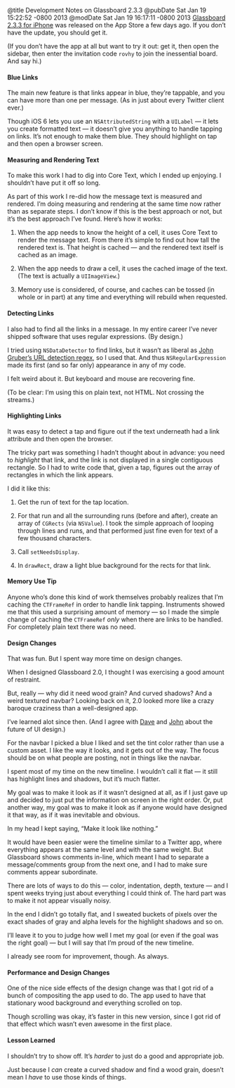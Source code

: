 @title Development Notes on Glassboard 2.3.3
@pubDate Sat Jan 19 15:22:52 -0800 2013
@modDate Sat Jan 19 16:17:11 -0800 2013
<a href="https://itunes.apple.com/us/app/glassboard/id453661198?mt=8">Glassboard 2.3.3 for iPhone</a> was released on the App Store a few days ago. If you don’t have the update, you should get it.

(If you don’t have the app at all but want to try it out: get it, then open the sidebar, then enter the invitation code <code>rovhy</code> to join the inessential board. And say hi.)

#### Blue Links

The main new feature is that links appear in blue, they’re tappable, and you can have more than one per message. (As in just about every Twitter client ever.)

Though iOS 6 lets you use an <code>NSAttributedString</code> with a <code>UILabel</code> — it lets you create formatted text — it doesn’t give you anything to handle tapping on links. It’s not enough to make them blue. They should highlight on tap and then open a browser screen.

#### Measuring and Rendering Text

To make this work I had to dig into Core Text, which I ended up enjoying. I shouldn’t have put it off so long.

As part of this work I re-did how the message text is measured and rendered. I’m doing measuring and rendering at the same time now rather than as separate steps. I don’t know if this is the best approach or not, but it’s the best approach I’ve found. Here’s how it works:

1. When the app needs to know the height of a cell, it uses Core Text to render the message text. From there it’s simple to find out how tall the rendered text is. That height is cached — and the rendered text itself is cached as an image.

2. When the app needs to draw a cell, it uses the cached image of the text. (The text is actually a <code>UIImageView</code>.)

3. Memory use is considered, of course, and caches can be tossed (in whole or in part) at any time and everything will rebuild when requested.

#### Detecting Links

I also had to find all the links in a message. In my entire career I’ve never shipped software that uses regular expressions. (By design.)

I tried using <code>NSDataDetector</code> to find links, but it wasn’t as liberal as <a href="http://daringfireball.net/2010/07/improved_regex_for_matching_urls">John Gruber’s URL detection regex</a>, so I used that. And thus <code>NSRegularExpression</code> made its first (and so far only) appearance in any of my code.

I felt weird about it. But keyboard and mouse are recovering fine.

(To be clear: I’m using this on plain text, not HTML. Not crossing the streams.)

#### Highlighting Links

It was easy to detect a tap and figure out if the text underneath had a link attribute and then open the browser.

The tricky part was something I hadn’t thought about in advance: you need to *highlight* that link, and the link is not displayed in a single contiguous rectangle. So I had to write code that, given a tap, figures out the array of rectangles in which the link appears.

I did it like this:

1. Get the run of text for the tap location.

2. For that run and all the surrounding runs (before and after), create an array of <code>CGRects</code> (via <code>NSValue</code>). I took the simple approach of looping through lines and runs, and that performed just fine even for text of a few thousand characters.

3. Call <code>setNeedsDisplay</code>.

4. In <code>drawRect</code>, draw a light blue background for the rects for that link.

#### Memory Use Tip

Anyone who’s done this kind of work themselves probably realizes that I’m caching the <code>CTFrameRef</code> in order to handle link tapping. Instruments showed me that this used a surprising amount of memory — so I made the simple change of caching the <code>CTFrameRef</code> *only* when there are links to be handled. For completely plain text there was no need.

#### Design Changes

That was fun. But I spent way more time on design changes.

When I designed Glassboard 2.0, I thought I was exercising a good amount of restraint.

But, really — why did it need wood grain? And curved shadows? And a weird textured navbar? Looking back on it, 2.0 looked more like a crazy baroque craziness than a well-designed app.

I’ve learned alot since then. (And I agree with <a href="http://www.macworld.com/article/2023604/apple-and-the-future-of-design.html">Dave</a> and <a href="http://daringfireball.net/2013/01/the_trend_against_skeuomorphism">John</a> about the future of UI design.)

For the navbar I picked a blue I liked and set the tint color rather than use a custom asset. I like the way it looks, and it gets out of the way. The focus should be on what people are posting, not in things like the navbar.

I spent most of my time on the new timeline. I wouldn’t call it flat — it still has highlight lines and shadows, but it’s much flatter.

My goal was to make it look as if it wasn’t designed at all, as if I just gave up and decided to just put the information on screen in the right order. Or, put another way, my goal was to make it look as if anyone would have designed it that way, as if it was inevitable and obvious.

In my head I kept saying, “Make it look like nothing.”

It would have been easier were the timeline similar to a Twitter app, where everything appears at the same level and with the same weight. But Glassboard shows comments in-line, which meant I had to separate a message/comments group from the next one, and I had to make sure comments appear subordinate.

There are lots of ways to do this — color, indentation, depth, texture — and I spent weeks trying just about everything I could think of. The hard part was to make it not appear visually noisy.

In the end I didn’t go totally flat, and I sweated buckets of pixels over the exact shades of gray and alpha levels for the highlight shadows and so on.

I’ll leave it to you to judge how well I met my goal (or even if the goal was the right goal) — but I will say that I’m proud of the new timeline.

I already see room for improvement, though. As always.

#### Performance and Design Changes

One of the nice side effects of the design change was that I got rid of a bunch of compositing the app used to do. The app used to have that stationary wood background and everything scrolled on top.

Though scrolling was okay, it’s faster in this new version, since I got rid of that effect which wasn’t even awesome in the first place.

#### Lesson Learned

I shouldn’t try to show off. It’s *harder* to just do a good and appropriate job.

Just because I <em>can</em> create a curved shadow and find a wood grain, doesn’t mean I <em>have</em> to use those kinds of things.
